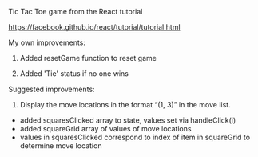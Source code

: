 Tic Tac Toe game from the React tutorial

https://facebook.github.io/react/tutorial/tutorial.html

My own improvements:

1. Added resetGame function to reset game

2. Added 'Tie' status if no one wins

Suggested improvements:  

1. Display the move locations in the format “(1, 3)” in the move list.  
* added squaresClicked array to state, values set via handleClick(i)
* added squareGrid array of values of move locations
* values in squaresClicked correspond to index of item in squareGrid to determine move location
